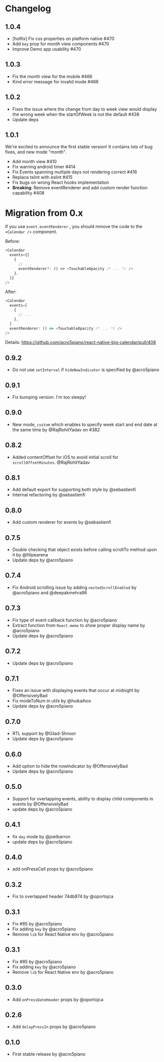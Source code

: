 # Changelog

## 1.0.4

- [hotfix] Fix css properties on platform native #470
- Add `key` prop for month view components #470
- Improve Demo app usability #470

## 1.0.3

- Fix the month view for the mobile #466
- Kind error message for invalid mode #466

## 1.0.2

- Fixes the issue where the change from day to week view would display the wrong week when the startOfWeek is not the default #438
- Update deps

## 1.0.1

We're excited to announce the first stable version! It contains lots of bug fixes, and new mode "month".

- Add month view #410
- Fix warning android timer #414
- Fix Events spanning multiple days not rendering correct #416
- Replace tslint with eslint #415
- Fix bugs on wrong React hooks implementation
- **Breaking**: Remove eventRenderer and add custom render function capability #408

# Migration from 0.x

If you use `event.eventRenderer` , you should mmove the code to the `<Calendar />` component.

Before:

```typescript
<Calendar
  events={[
    {
      // ...
      eventRenderer?: () => <TouchableOpacity /* ... */ />
    },
  ]}
/>
```

After:

```typescript
<Calendar
  events=[
    {
      // ...
    },
  ]
  eventRenderer: () => <TouchableOpacity /* ... */ />
/>
```

Details: https://github.com/acro5piano/react-native-big-calendar/pull/408

## 0.9.2

- Do not use `setInterval` if `hideNowIndicator` is specified by @acro5piano

## 0.9.1

- Fix bumping version. I'm too sleepy!

## 0.9.0

- New mode, `custom` which enables to specify week start and end date at the same time by @RajRohitYadav on #382

## 0.8.2

- Added contentOffset for iOS to avoid initial scroll for `scrollOffsetMinutes`. @RajRohitYadav

## 0.8.1

- Add default export for supporting both style by @sebastienfi
- Internal refactoring by @sebastienfi

## 0.8.0

- Add custom renderer for events by @sebastienfi

## 0.7.5

- Double checking that object exists before calling scrollTo method upon it by @filipearena
- Update deps by @acro5piano

## 0.7.4

- Fix Android scrolling issue by adding `nestedScrollEnabled` by @acro5piano and @deepakmehra96

## 0.7.3

- Fix type of event callback function by @acro5piano
- Extract function from `React.memo` to show proper display name by @acro5piano
- Update deps by @acro5piano

## 0.7.2

- Update deps by @acro5piano

## 0.7.1

- Fixes an issue with displaying events that occur at midnight by @OffensivelyBad
- Fix modeToNum in utils by @huikaihoo
- Update deps by @acro5piano

## 0.7.0

- RTL support by @Gilad-Shnoor
- Update deps by @acro5piano

## 0.6.0

- Add option to hide the nowIndicator by @OffensivelyBad
- Update deps by @acro5piano

## 0.5.0

- Support for overlapping events, ability to display child components in events by @OffensivelyBad
- update deps by @acro5piano

## 0.4.1

- fix `day` mode by @joelbarron
- update deps by @acro5piano

## 0.4.0

- add onPressCell props by @acro5piano

## 0.3.2

- Fix to overlapped header 74db874 by @oportojca

## 0.3.1

- Fix #85 by @acro5piano
- Fix adding `key` by @acro5piano
- Remove `lib` for React Native env by @acro5piano

## 0.3.1

- Fix #85 by @acro5piano
- Fix adding `key` by @acro5piano
- Remove `lib` for React Native env by @acro5piano

## 0.3.0

- Add `onPressDateHeader` props by @oportojca

## 0.2.6

- Add `delayPressIn` props by @acro5piano

## 0.1.0

- First stable release by @acro5piano
